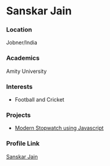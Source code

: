 # Sanskar Jain

### Location

Jobner/India

### Academics

Amity University

### Interests

- Football and Cricket

### Projects

- [Modern Stopwatch using Javascript](https://github.com/SanskarJain007/Modern-Stopwatch-Using-Javcascript) 

### Profile Link

[Sanskar Jain](https://github.com/SanskarJain007)
